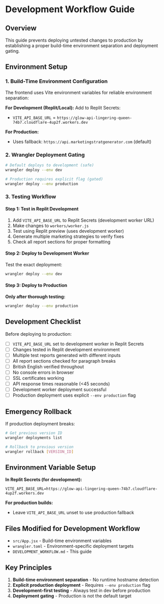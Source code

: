 # Development Workflow Guide

## Overview
This guide prevents deploying untested changes to production by establishing a proper build-time environment separation and deployment gating.

## Environment Setup

### 1. Build-Time Environment Configuration
The frontend uses Vite environment variables for reliable environment separation:

**For Development (Replit/Local):**
Add to Replit Secrets:
- `VITE_API_BASE_URL` = `https://glow-api-lingering-queen-74b7.cloudflare-4up2f.workers.dev`

**For Production:**
- Uses fallback: `https://api.marketingstratgenerator.com` (default)

### 2. Wrangler Deployment Gating
```bash
# Default deploys to development (safe)
wrangler deploy --env dev

# Production requires explicit flag (gated)
wrangler deploy --env production
```

### 3. Testing Workflow

#### Step 1: Test in Replit Development
1. Add `VITE_API_BASE_URL` to Replit Secrets (development worker URL)
2. Make changes to `workers/worker.js`
3. Test using Replit preview (uses development worker)
4. Generate multiple marketing strategies to verify fixes
5. Check all report sections for proper formatting

#### Step 2: Deploy to Development Worker
Test the exact deployment:
```bash
wrangler deploy --env dev
```

#### Step 3: Deploy to Production
**Only after thorough testing:**
```bash
wrangler deploy --env production
```

## Development Checklist

Before deploying to production:
- [ ] `VITE_API_BASE_URL` set to development worker in Replit Secrets
- [ ] Changes tested in Replit development environment  
- [ ] Multiple test reports generated with different inputs
- [ ] All report sections checked for paragraph breaks
- [ ] British English verified throughout
- [ ] No console errors in browser
- [ ] SSL certificates working
- [ ] API response times reasonable (<45 seconds)
- [ ] Development worker deployment successful
- [ ] Production deployment uses explicit `--env production` flag

## Emergency Rollback

If production deployment breaks:
```bash
# Get previous version ID
wrangler deployments list

# Rollback to previous version  
wrangler rollback [VERSION_ID]
```

## Environment Variable Setup

**In Replit Secrets (for development):**
```
VITE_API_BASE_URL=https://glow-api-lingering-queen-74b7.cloudflare-4up2f.workers.dev
```

**For production builds:**
- Leave `VITE_API_BASE_URL` unset to use production fallback

## Files Modified for Development Workflow
- `src/App.jsx` - Build-time environment variables 
- `wrangler.toml` - Environment-specific deployment targets
- `DEVELOPMENT_WORKFLOW.md` - This guide

## Key Principles
1. **Build-time environment separation** - No runtime hostname detection
2. **Explicit production deployment** - Requires `--env production` flag
3. **Development-first testing** - Always test in dev before production
4. **Deployment gating** - Production is not the default target